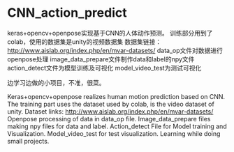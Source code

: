 # CNN_action_predict
keras+opencv+openpose实现基于CNN的人体动作预测。
训练部分用到了colab，使用的数据集是unity的视频数据集
数据集链接：http://www.aislab.org/index.php/en/mvar-datasets/
data_op文件对数据进行openpose处理
image_data_prepare文件制作data和label的npy文件
action_detect文件为模型训练及可视化
model_video_test为测试可视化

边学习边做的小项目，不准，很菜。


Keras+opencv+openpose realizes human motion prediction based on CNN. 
The training part uses the dataset used by colab, is the video dataset of unity. 
Dataset links: http://www.aislab.org/index.php/en/mvar-datasets/
Openpose processing of data in data_op file. 
Image_data_prepare files making npy files for data and label. 
Action_detect File for Model training and Visualization. 
Model_video_test for test visualization. 
Learning while doing small projects.
